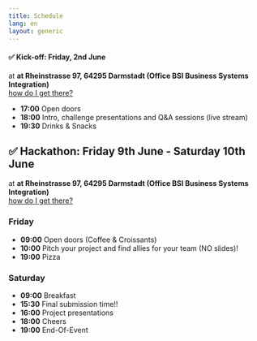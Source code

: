 ```yaml
---
title: Schedule
lang: en
layout: generic
---
```


#### ✅ Kick-off: Friday, 2nd June

at **at Rheinstrasse 97, 64295 Darmstadt (Office BSI Business Systems Integration)**
<br><a href="https://goo.gl/maps/ccKso8grDP72" target="_blank"><i class="fa fa-map-marker" aria-hidden="true"></i> how do I get there?</a>

 - **17:00** Open doors
 - **18:00** Intro, challenge presentations and Q&A sessions (live stream)
 - **19:30** Drinks & Snacks

## ✅ Hackathon: Friday 9th June - Saturday 10th June

at **at Rheinstrasse 97, 64295 Darmstadt (Office BSI Business Systems Integration)**
<br><a href="https://goo.gl/maps/ccKso8grDP72" target="_blank"><i class="fa fa-map-marker" aria-hidden="true"></i> how do I get there?</a>

### Friday
 - **09:00** Open doors (Coffee & Croissants)
 - **10:00** Pitch your project and find allies for your team (NO slides)!
 - **19:00** Pizza

### Saturday
 - **09:00** Breakfast
 - **15:30** Final submission time!!
 - **16:00** Project presentations
 - **18:00** Cheers
 - **19:00** End-Of-Event
 
